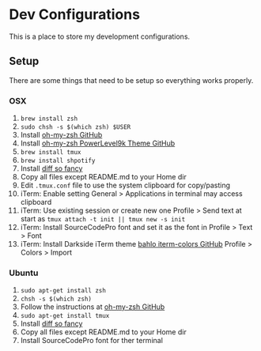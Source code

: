 # Dev Configurations
This is a place to store my development configurations.

## Setup
There are some things that need to be setup so everything works properly.

### OSX
1. `brew install zsh`
2. `sudo chsh -s $(which zsh) $USER`
3. Install [oh-my-zsh GitHub](https://github.com/robbyrussell/oh-my-zsh)
4. Install [oh-my-zsh PowerLevel9k Theme GitHub](https://github.com/bhilburn/powerlevel9k)
5. `brew install tmux`
6. `brew install shpotify`
7. Install [diff so fancy](https://github.com/so-fancy/diff-so-fancy)
8. Copy all files except README.md to your Home dir
9. Edit `.tmux.conf` file to use the system clipboard for copy/pasting
10. iTerm: Enable setting General > Applications in terminal may access clipboard
11. iTerm: Use existing session or create new one Profile > Send text at start as `tmux attach -t init || tmux new -s init`
12. iTerm: Install SourceCodePro font and set it as the font in Profile > Text > Font
13. iTerm: Install Darkside iTerm theme [bahlo iterm-colors GitHub](https://github.com/bahlo/iterm-colors) Profile > Colors > Import

### Ubuntu
1. `sudo apt-get install zsh`
2. `chsh -s $(which zsh)`
3. Follow the instructions at [oh-my-zsh GitHub](https://github.com/robbyrussell/oh-my-zsh)
4. `sudo apt-get install tmux`
5. Install [diff so fancy](https://github.com/so-fancy/diff-so-fancy)
6. Copy all files except README.md to your Home dir
7. Install SourceCodePro font for ther terminal

